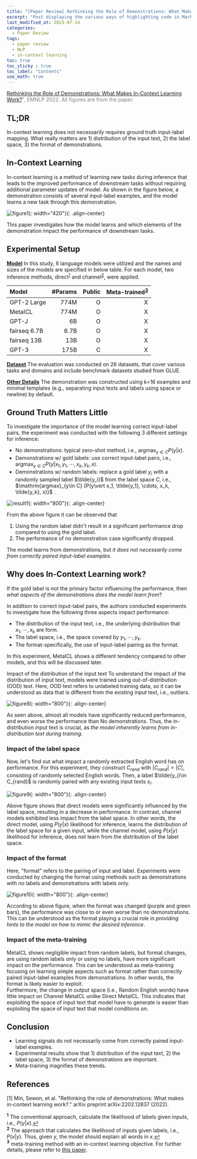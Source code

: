 ```yaml
---
title: "[Paper Review] Rethinking the Role of Demonstrations: What Makes In-Context Learning Work?"
excerpt: "Post displaying the various ways of highlighting code in Markdown."
last_modified_at: 2023-07-14
categories: 
  - Paper Review
tags: 
  - paper review
  - NLP
  - in-context learning
toc: true
toc_sticky : true
toc_label: "Contents"
use_math: true
---
```


<span style="color:gray"> [Rethinking the Role of Demonstrations: What Makes In-Context Learning Work?](https://arxiv.org/abs/2202.12837)", EMNLP 2022.
All figures are from the paper. </span>

## TL;DR

In-context learning does not necessarily requires ground truth input-label mapping. 
What really matters are 1) distribution of the input text, 2) the label space, 3) the format of demonstrations.

## In-Context Learning

In-context learning is a method of learning new tasks during inference that leads to the improved performance of downstream tasks without requiring additional parameter updates of model.
As shown in the figure below, a demonstration consists of several input-label examples, and the model learns a new task through this demonstration.

![figure1](https://github.com/hyeonjeong1/hyeonjeong1.github.io/assets/60830095/06fc6173-e2a9-4207-86a7-3bb251e0b90d){: width="420"}{: .align-center}

This paper investigates how the model learns and which elements of the demonstration impact the performance of downstream tasks.

## Experimental Setup

**<u>Model</u>** In this study, 6 language models were utilized and the names and sizes of the models are specified in below table. For each model, two inference methods, direct<sup id="a1">[1](#f1)</sup> and channel<sup id="a2">[2](#f2)</sup>, were applied. <br>

|Model|#Params|Public|Meta-trained<sup id="a1">[3](#f3)</sup>|
|:---|---:|---:|---:|
|GPT-2 Large|774M|O|X|
|MetaICL|774M|O|X|
|GPT-J|6B|O|X|
|fairseq 6.7B|6.7B|O|X|
|fairseq 13B|13B|O|X|
|GPT-3|175B|C|X|

**<u>Dataset</u>** The evaluation was conducted on 26 datasets, that cover various tasks and domains and include benchmark datasets studied from GLUE.

**<u>Other Details</u>** The demonstration was constructed using k=16 examples and minimal templates (e.g., separating input texts and labels using space or newline) by default.

## Ground Truth Matters Little
To investigate the importance of the model learning correct input-label pairs, the experiment was conducted with the following 3 different settings for inference:
- No demonstrations: typical zero-shot method, i.e., $\mathrm{argmax}_{y\in C} {P(y\vert x)}$.
- Demonstrations w/ gold labels: use correct input-label pairs, i.e., $\mathrm{argmax}_{y\in C} {P(y\vert x_1, y_1, \cdots, x_k, y_k, x)}$.
- Demonstrations w/ random labels: replace a gold label $y_i$ with a randomly sampled label $\tilde{y_i}$ from the label space $C$, i.e., $\mathrm{argmax}_{y\in C} {P(y\vert x_1, \tilde{y_1}, \cdots, x_k, \tilde{y_k}, x)}$ .

![result1](https://github.com/hyeonjeong1/hyeonjeong1.github.io/assets/60830095/4de75282-7aff-47b8-9b76-8debd428684b){: width="800"}{: .align-center}

From the above figure it can be observed that
1. Using the random label didn't result in a significant performance drop compared to using the gold label.
2. The performance of no demonstration case significantly dropped.

The model learns from demonstrations, but _it does not necessarily come from correctly paired input-label examples_.

## Why does In-Context Learning work?

If the gold label is not the primary factor influencing the performance, then _what aspects of the demonstrations does the model learn from_?

In addition to correct input-label pairs, the authors conducted experiments to investigate how the following three aspects impact performance:
- The distribution of the input text, i.e., the underlying distribution that $x_1, \cdots, x_k$ are form.
- The label space, i.e., the space covered by $y_1, \cdots, y_k$.
- The format-specifically, the use of input-label pairing as the format.

In this experiment, MetaICL shows a different tendency compared to other models, and this will be discussed later.

Impact of the distribution of the input text
To understand the impact of the distribution of input text, models were trained using out-of-distribution (OOD) text. Here, OOD text refers to unlabeled training data, so it can be understood as data that is different from the existing input text, i.e., outliers.

![figure8](https://github.com/hyeonjeong1/hyeonjeong1.github.io/assets/60830095/838ea210-c696-4852-bd5c-d5f4a49c8daa){: width="800"}{: .align-center}

As seen above, almost all models have significantly reduced performance, and even worse the performance than No demonstrations.
Thus, the in-distribution input text is crucial, as _the model inherently learns from in-distribution text during training_.

### Impact of the label space
Now, let's find out what impact a randomly extracted English word has on performance.
For this experiment, they construct $C_{rand}$ with $\vert C_{rand}\vert=\vert C\vert$, consisting of randomly selected English words. Then, a label $\tilde{y_i}\in C_{rand}$ is randomly paired with any existing input texts $x_i$.

![figure9](https://github.com/hyeonjeong1/hyeonjeong1.github.io/assets/60830095/27a47ddc-2144-47c7-b623-9e4836e06d90){: width="800"}{: .align-center}

Above figure shows that direct models were significantly influenced by the label space, resulting in a decrease in performance.
In contrast, channel models exhibited less impact from the label space.
In other words, the direct model, using $P(y|x)$ likelihood for inference, learns the distribution of the label space for a given input, while the channel model, using $P(x|y)$ likelihood for inference, does not learn from the distribution of the label space.

### Impact of the format
Here, "format" refers to the pairing of input and label.
Experiments were conducted by changing the format using methods such as demonstrations with no labels and demonstrations with labels only.

![figure10](https://github.com/hyeonjeong1/hyeonjeong1.github.io/assets/60830095/984c6183-c3a3-4fd5-8087-179e96129f81){: width="800"}{: .align-center}

According to above figure, when the format was changed (purple and green bars), the performance was close to or even worse than no demonstrations.
This can be understood as the format playing a crucial role in _providing hints to the model on how to mimic the desired inference_.

### Impact of the meta-training
 MetaICL shows negligible impact from random labels, but format changes, are using random labels only or using no labels, have more significant impact on the performance.
This can be understood as meta-training focusing on learning simple aspects such as format rather than correctly paired input-label examples from demonstrations.
In other words, the format is likely easier to exploit. <br>
Furthermore, the change in output space (i.e., Random English words) have little impact on Channel MetaICL unlike Direct MetaICL.
This indicates that exploiting the space of input text that model have to generate is easier than exploiting the space of input text that model conditions on.

## Conclusion
- Learning signals do not necessarily come from correctly paired input-label examples.
- Experimental results show that 1) distribution of the input text, 2) the label space, 3) the format of demonstrations are important.
- Meta-training magnifies these trends.

## References

[1] Min, Sewon, et al. "Rethinking the role of demonstrations: What makes in-context learning work?." arXiv preprint arXiv:2202.12837 (2022).


<b id="f1"><sup>1</sup></b> The conventional approach, calculate the likelihood of labels given inputs, i.e., $P(y \vert x)$.[↩](#a1)<br>
<b id="f2"><sup>2</sup></b> The approach that calculates the likelihood of inputs given labels, i.e., $P(x \vert y)$. Thus, given $y$, the model should explain all words in $x$.[↩](#a2)<br>
<b id="f3"><sup>3</sup></b> meta-training method with an in-context learning objective. For further details, please refer to [this paper](https://arxiv.org/abs/2110.15943).